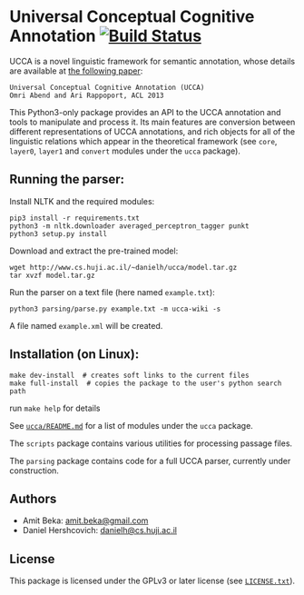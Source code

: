 Universal Conceptual Cognitive Annotation [![Build Status](https://travis-ci.org/danielhers/ucca.svg?branch=master)](https://travis-ci.org/danielhers/ucca)
============================
UCCA is a novel linguistic framework for semantic annotation, whose details
are available at [the following paper][1]:

    Universal Conceptual Cognitive Annotation (UCCA)
    Omri Abend and Ari Rappoport, ACL 2013

This Python3-only package provides an API to the UCCA annotation and tools to
manipulate and process it. Its main features are conversion between different
representations of UCCA annotations, and rich objects for all of the linguistic
relations which appear in the theoretical framework (see `core`, `layer0`, `layer1`
and `convert` modules under the `ucca` package).

Running the parser:
-------------------

Install NLTK and the required modules:

    pip3 install -r requirements.txt
    python3 -m nltk.downloader averaged_perceptron_tagger punkt
    python3 setup.py install

Download and extract the pre-trained model:

    wget http://www.cs.huji.ac.il/~danielh/ucca/model.tar.gz
    tar xvzf model.tar.gz

Run the parser on a text file (here named `example.txt`):

    python3 parsing/parse.py example.txt -m ucca-wiki -s

A file named `example.xml` will be created.


Installation (on Linux):
------------------------

    make dev-install  # creates soft links to the current files
    make full-install  # copies the package to the user's python search path
    
run `make help` for details


See [`ucca/README.md`](ucca/README.md) for a list of modules under the `ucca` package.

The `scripts` package contains various utilities for processing passage files.

The `parsing` package contains code for a full UCCA parser, currently under construction.

Authors
------
* Amit Beka: amit.beka@gmail.com
* Daniel Hershcovich: danielh@cs.huji.ac.il


License
-------
This package is licensed under the GPLv3 or later license (see [`LICENSE.txt`](master/LICENSE.txt)).

[1]: http://homepages.inf.ed.ac.uk/oabend/papers/ucca_acl.pdf
